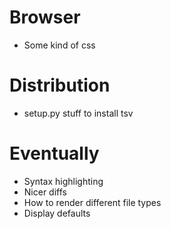 # Browser
* Some kind of css

# Distribution
* setup.py stuff to install tsv

# Eventually
* Syntax highlighting
* Nicer diffs
* How to render different file types
* Display defaults
